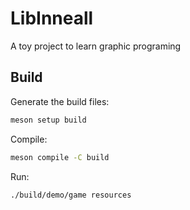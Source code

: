 # LibInneall

A toy project to learn graphic programing

## Build

Generate the build files:
```bash
meson setup build
```

Compile:
```bash
meson compile -C build
```

Run:
```
./build/demo/game resources
```



